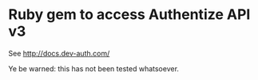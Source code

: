 Ruby gem to access Authentize API v3
====================================

See http://docs.dev-auth.com/

Ye be warned: this has not been tested whatsoever.
